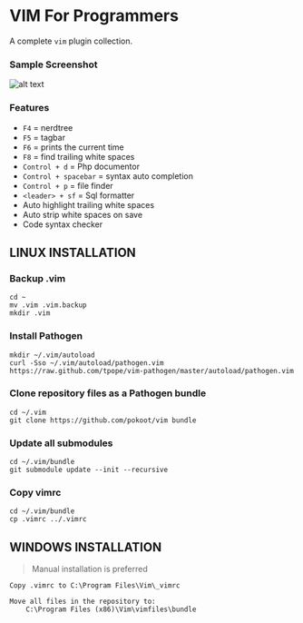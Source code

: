 VIM For Programmers
===================

A complete `vim` plugin collection. 

### Sample Screenshot

![alt text](https://raw.github.com/pokoot/vim/master/windows.png "Vim Editor")

### Features

* `F4` = nerdtree
* `F5` = tagbar
* `F6` = prints the current time
* `F8` = find trailing white spaces
* `Control + d` = Php documentor
* `Control + spacebar` = syntax auto completion
* `Control + p` = file finder
* `<leader> + sf` = Sql formatter
* Auto highlight trailing white spaces
* Auto strip white spaces on save
* Code syntax checker


## LINUX INSTALLATION


### Backup .vim

    cd ~
    mv .vim .vim.backup
    mkdir .vim

### Install Pathogen

    mkdir ~/.vim/autoload
    curl -Sso ~/.vim/autoload/pathogen.vim https://raw.github.com/tpope/vim-pathogen/master/autoload/pathogen.vim


### Clone repository files as a Pathogen bundle

    cd ~/.vim
    git clone https://github.com/pokoot/vim bundle

### Update all submodules

    cd ~/.vim/bundle
    git submodule update --init --recursive
    
### Copy vimrc

    cd ~/.vim/bundle
    cp .vimrc ../.vimrc

## WINDOWS INSTALLATION

> Manual installation is preferred

    Copy .vimrc to C:\Program Files\Vim\_vimrc
    
    Move all files in the repository to:
        C:\Program Files (x86)\Vim\vimfiles\bundle






